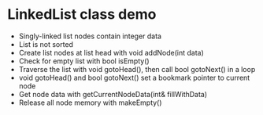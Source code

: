 # LinkedList class demo

 - Singly-linked list nodes contain integer data
 - List is not sorted 
 - Create list nodes at list head with void addNode(int data) 
 - Check for empty list with bool isEmpty() 
 - Traverse the list with void gotoHead(), then call bool gotoNext() in a loop 
 - void gotoHead() and bool gotoNext() set a bookmark pointer to current node 
 - Get node data with getCurrentNodeData(int& fillWithData) 
 - Release all node memory with makeEmpty()
